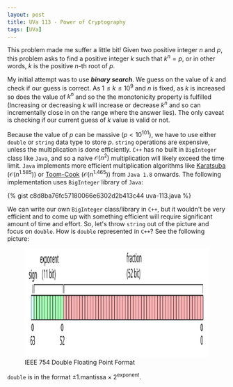 ```yaml
---
layout: post
title: UVa 113 - Power of Cryptography
tags: [UVa]
---
```


This problem made me suffer a little bit! Given two positive integer $n$ and $p$, this problem asks to find a positive integer $k$ such that $k^n = p$, or in other words, $k$ is the positive $n$-th root of $p$.

My initial attempt was to use ***binary search***. We guess on the value of $k$ and check if our guess is correct. As $1 \leq k \leq 10^9$ and $n$ is fixed, as $k$ is increased so does the value of $k^n$ and so the the monotonicity property is fulfilled (Increasing or decreasing $k$ will increase or decrease $k^n$ and so can incrementally close in on the range where the answer lies). The only caveat is checking if our current guess of $k$ value is valid or not. 

Because the value of $p$ can be massive ($p < 10^{101}$), we have to use either ``double`` or ``string`` data type to store $p$. ``string`` operations are expensive, unless the multiplication is done efficiently. ``C++`` has no built in ``BigInteger`` class like ``Java``, and so a naive $\mathcal{O}(n^2)$ multiplication will likely exceed the time limit. ``Java`` implements more efficient multiplication algorithms like [Karatsuba](https://en.wikipedia.org/wiki/Karatsuba_algorithm) $\left(\mathcal{O}(n^{1.585})\right)$ or [Toom-Cook](https://en.wikipedia.org/wiki/Toom%E2%80%93Cook_multiplication) $\left(\mathcal{O}(n^{1.465})\right)$ from ``Java 1.8`` onwards. The following implementation uses ``BigInteger`` library of ``Java``:

{% gist c8d8ba76fc57180066e6302d2b413c44 uva-113.java %}

We can write our own ``BigInteger`` class/library in ``C++``, but it wouldn't be very efficient and to come up with something efficient will require significant amount of time and effort. So, let's throw ``string`` out of the picture and focus on ``double``. How is ``double`` represented in ``C++``? See the following picture:

<figure>
<img src="/assets/img/programming_topics/IEEE_754_Double_Floating_Point_Format.svg" width="1300" height= "250" class="center">
<figcaption>  IEEE 754 Double Floating Point Format </figcaption>
</figure>

``double`` is in the format $\pm 1.\textrm{mantissa} \times 2^{\textrm{exponent}}$. 

